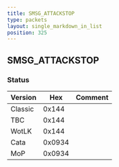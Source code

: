 ```yaml
---
title: SMSG_ATTACKSTOP
type: packets
layout: single_markdown_in_list
position: 325
---
```


## SMSG_ATTACKSTOP

### Status

Version    | Hex        | Comment
---------- | ---------- | ---------- 
Classic    | 0x144      | 
TBC        | 0x144      | 
WotLK      | 0x144      | 
Cata       | 0x0934     | 
MoP        | 0x0934     | 